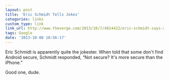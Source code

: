 ```yaml
---
layout: post
title: 'Eric Schmidt Tells Jokes'
categories: links
custom_type: link
link_url: http://www.theverge.com/2013/10/7/4814422/eric-schmidt-says-android-is-more-secure-than-iphone
tags: Google
date: '2013-10-08 10:56:17'
---
```

Eric Schmidt is apparently quite the jokester. When told that some don't find Android secure, Schmidt responded, “Not secure? It's more secure than the iPhone.”

Good one, dude.